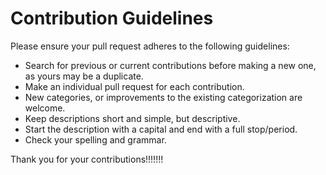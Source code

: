 # Contribution Guidelines

Please ensure your pull request adheres to the following guidelines:

- Search for previous or current contributions before making a new one, as yours may be a duplicate.
- Make an individual pull request for each contribution.
- New categories, or improvements to the existing categorization are welcome.
- Keep descriptions short and simple, but descriptive.
- Start the description with a capital and end with a full stop/period.
- Check your spelling and grammar.

Thank you for your contributions!!!!!!!
